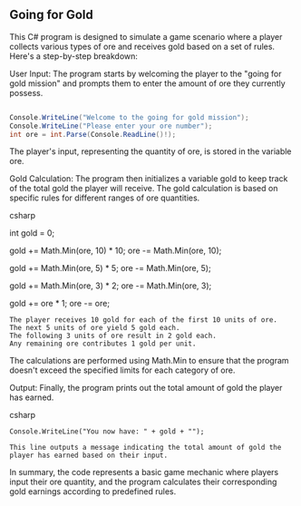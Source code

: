 ## Going for Gold
This C# program is designed to simulate a game scenario where a player collects various types of ore and receives gold based on a set of rules. Here's a step-by-step breakdown:

User Input:
The program starts by welcoming the player to the "going for gold mission" and prompts them to enter the amount of ore they currently possess.

```csharp

Console.WriteLine("Welcome to the going for gold mission");
Console.WriteLine("Please enter your ore number");
int ore = int.Parse(Console.ReadLine()!);
```
The player's input, representing the quantity of ore, is stored in the variable ore.

Gold Calculation:
The program then initializes a variable gold to keep track of the total gold the player will receive. The gold calculation is based on specific rules for different ranges of ore quantities.

csharp

int gold = 0;

gold += Math.Min(ore, 10) * 10;
ore -= Math.Min(ore, 10);

gold += Math.Min(ore, 5) * 5;
ore -= Math.Min(ore, 5);

gold += Math.Min(ore, 3) * 2;
ore -= Math.Min(ore, 3);

gold += ore * 1;
ore -= ore;

    The player receives 10 gold for each of the first 10 units of ore.
    The next 5 units of ore yield 5 gold each.
    The following 3 units of ore result in 2 gold each.
    Any remaining ore contributes 1 gold per unit.

The calculations are performed using Math.Min to ensure that the program doesn't exceed the specified limits for each category of ore.

Output:
Finally, the program prints out the total amount of gold the player has earned.

csharp

    Console.WriteLine("You now have: " + gold + "");

    This line outputs a message indicating the total amount of gold the player has earned based on their input.

In summary, the code represents a basic game mechanic where players input their ore quantity, and the program calculates their corresponding gold earnings according to predefined rules.
